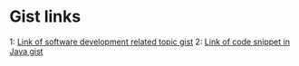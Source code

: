 # Gist links

1: [Link of software development related topic gist](https://gist.github.com/PrakashGatiyala/0a4b38b3c465fab417d0539ae2cde3b7)
2: [Link of code snippet in Java gist](https://gist.github.com/PrakashGatiyala/a82a52413bfa59a58dac409603335f7b)

